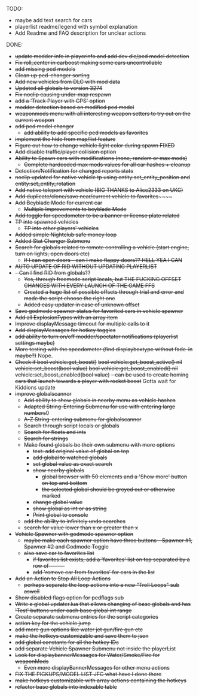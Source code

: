 TODO:
- maybe add text search for cars
- playerlist readme/legend with symbol explanation
- Add Readme and FAQ description for unclear actions 

DONE:
- ~~update modder info in playerinfo and add dev dlc/ped model detection~~
- ~~Fix roll_center in carboost making some cars uncontrollable~~
- ~~add missing ped models~~
- ~~Clean up ped-changer sorting~~
- ~~Add new vehicles from DLC with mod data~~
- ~~Updated all globals to version 3274~~
- ~~Fix noclip causing under-map respawn~~
- ~~add a 'Track Player with GPS' option~~
- ~~modder detection based on modified ped model~~
- ~~weaponmods menu with all interesting weapon setters to try out on the current weapon~~
- ~~add ped model changer~~
  - ~~add ability to add specific ped models as favorites~~ 
- ~~implement the hide from map/list feature~~
- ~~Figure out how to change vehicle light color during spawn FIXED~~
- ~~Add disable traffic/player collision option~~
- ~~Ability to Spawn cars with modifications (none, random or max mods)~~
  - ~~Complete hardcoded max mods values for all car hashes + cleanup~~
- ~~Detection/Notification for changed reports stats~~
- ~~noclip updated for native vehicle tp using entity:set_entity_position and entity:set_entity_rotation~~
- ~~Add native teleport with vehicle (BIG THANKS to Alice2333 on UKC)~~
- ~~Add duplicate/clone/save near/current vehicle to favorites~~~~~~
- ~~Add Beyblade Mode for current car~~
  - ~~Multiple Improvements to beyblade Mode~~ 
- ~~Add toggle for speedometer to be a banner or license plate related~~
- ~~TP into spawned vehicles~~
  - ~~TP into other players' vehicles~~
- ~~Added simple Nightclub safe money loop~~
- ~~Added Stat Changer Submenu~~
- ~~Search for globals related to remote controlling a vehicle (start engine, turn on lights, open doors etc)~~
  - ~~If I can open doors - can I make flappy doors?? HELL YEA I CAN~~
- ~~AUTO UPDATE OF RID WITHOUT UPDATING PLAYERLIST~~
- ~~- Can I find RID from globals??~~
  - ~~Yes, through freemode script locals, but THE FUCKING OFFSET CHANGES WITH EVERY LAUNCH OF THE GAME FFS~~
  - ~~Created a huge list of possible offsets through trial and error and made the script choose the right one~~
  - ~~Added easy updater in case of unknown offset~~
- ~~Save godmode spawner status for favorited cars in vehicle spawner~~
- ~~Add all ExplosionTypes with an array item~~
- ~~Improve displayMessage timeout for multiple calls to it~~
- ~~Add displayMessages for hotkey toggles~~
- ~~add ability to turn on/off modder/spectator notifications (playerlist settings maybe)~~
- ~~More testing with the speedometer (find displayboxtype without fade-in maybe?)~~ Nope.
- ~~Check if bool    vehicle:get_boost()~~
  ~~bool    vehicle:get_boost_active()        nil     vehicle:set_boost(bool value)~~
  ~~bool    vehicle:get_boost_enabled()       nil     vehicle:set_boost_enabled(bool value)~~
  ~~- can be used to create homing cars that launch towards a player with rocket boost~~   Gotta wait for Kiddions update
- ~~improve globalscanner~~
  - ~~Add ability to show globals in nearby menu as vehicle hashes~~
  - ~~Adapted String-Entering Submenu for use with entering large numbers~~0
  - ~~A-Z String-entering submenu for globalscanner~~
  - ~~Search through script locals or globals~~
  - ~~Search for floats and ints~~
  - ~~Search for strings~~
  - ~~Make found globals be their own submenu with more options~~
    - ~~text: add original value of global on top~~
    - ~~add global to watched globals~~
    - ~~set global value as exact search~~
    - ~~show nearby globals~~
      - ~~global browser with 50 elements and a 'Show more' button on top and bottom~~
      - ~~the selected global should be greyed out or otherwise marked~~
    - ~~change global value~~
    - ~~show global as int or as string~~
    - ~~Print global to console~~
  - ~~add the ability to infinitely undo searches~~ 
  - ~~search for value lower than x or greater than x~~
- ~~Vehicle Spawner with godmode spawner option~~
  - ~~maybe make each spawner option have three buttons - Spawner #1, Spawner #2 and Godmode Toggle~~
  - ~~also save car to favorites list~~
    - ~~if favorites list exists, add a 'favorites' list on top separated by a row of ------~~
    - ~~add 'remove car from favorites' for cars in the list~~
- ~~Add an Action to Stop All Loop Actions~~
  - ~~perhaps separate the loop actions into a new "Troll Loops" sub aswell~~
- ~~Show disabled flags option for pedflags sub~~
- ~~Write a global updater.lua that allows changing of base globals and has 'Test' buttons under each base global int range~~
- ~~Create separate submenu entries for the script categories~~
- ~~action key for the vehicle jump~~
- ~~add more gun options like water jet gun/fire gun etc~~
- ~~make the hotkeys customizable and save them to json~~
- ~~add global constants for all the hotkey IDs~~
- ~~add separate Vehicle Spawner Submenu not inside the playerList~~
- ~~Look for displaybannerMessages for Water/Smoke/Fire for weaponMods~~
  - ~~Even more displayBannerMessages for other menu actions~~ 
- ~~FIX THE PICKUPS/MODEL LIST JFC what have I done there~~
- ~~make hotkeys customizable with array actions containing the hotkeys~~
- ~~refactor base globals into indexable table~~
